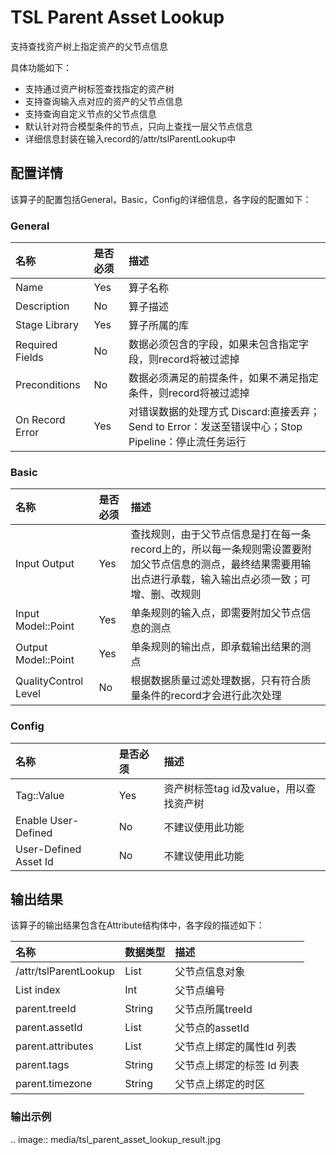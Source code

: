 # TSL Parent Asset Lookup

支持查找资产树上指定资产的父节点信息

具体功能如下：
- 支持通过资产树标签查找指定的资产树
- 支持查询输入点对应的资产的父节点信息
- 支持查询自定义节点的父节点信息
- 默认针对符合模型条件的节点，只向上查找一层父节点信息
- 详细信息封装在输入record的/attr/tslParentLookup中

## 配置详情

该算子的配置包括General，Basic，Config的详细信息，各字段的配置如下：

### General

| 名称            | 是否必须 | 描述                   |
| :-------------- | :------- | :--------------------- |
| Name            | Yes      | 算子名称               |
| Description     | No       | 算子描述               |
| Stage Library   | Yes      | 算子所属的库           |
| Required Fields | No       | 数据必须包含的字段，如果未包含指定字段，则record将被过滤掉     |
| Preconditions   | No       | 数据必须满足的前提条件，如果不满足指定条件，则record将被过滤掉  |
| On Record Error | Yes      | 对错误数据的处理方式  Discard:直接丢弃；Send to Error：发送至错误中心；Stop Pipeline：停止流任务运行 |

### Basic

| 名称                    | 是否必须 | 描述                             |
| :---------------------- | :------- | :------------------------------- |
| Input Output | Yes      | 查找规则，由于父节点信息是打在每一条record上的，所以每一条规则需设置要附加父节点信息的测点，最终结果需要用输出点进行承载，输入输出点必须一致；可增、删、改规则  |
| Input Model::Point	     | Yes       |  单条规则的输入点，即需要附加父节点信息的测点              |
| Output Model::Point       | Yes       |    单条规则的输出点，即承载输出结果的测点                 |
| QualityControl Level    | No       | 根据数据质量过滤处理数据，只有符合质量条件的record才会进行此次处理                     |

### Config

| 名称               | 是否必须 | 描述                                                     |
| :----------------- | :------- | :------------------------------------------------------- |
| Tag::Value   | Yes      | 资产树标签tag id及value，用以查找资产树|
|Enable User-Defined   | No      | 不建议使用此功能|
| User-Defined Asset Id   | No      | 不建议使用此功能|

## 输出结果

该算子的输出结果包含在Attribute结构体中，各字段的描述如下：

| 名称       | 数据类型         | 描述                                                         |
| :--------- | :--------------- | :----------------------------------------------------------- |
| /attr/tslParentLookup | List<Parent> |父节点信息对象   |
| List index    | Int           |父节点编号|
| parent.treeId    | String   |父节点所属treeId         |
| parent.assetId  | List<attributeId>  |父节点的assetId |
|parent.attributes | List<tagId>  |父节点上绑定的属性Id 列表 |
|parent.tags | String|父节点上绑定的标签 Id 列表|
|parent.timezone  | String |父节点上绑定的时区 |


### 输出示例
.. image:: media/tsl_parent_asset_lookup_result.jpg
